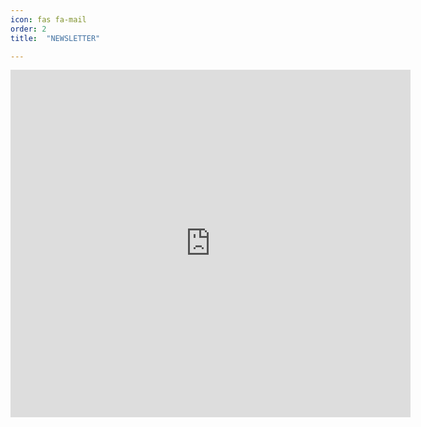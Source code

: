 ```yaml
---
icon: fas fa-mail
order: 2
title:  "NEWSLETTER"

---
```


<iframe src="https://docs.google.com/forms/d/e/1FAIpQLSd967DiqEWBFIdKkl8pCRawn4Cwzsf366OLuInIfaLGx0uQDQ/viewform?embedded=true" width="640" height="556" frameborder="0" marginheight="0" marginwidth="0">Carregando…</iframe>